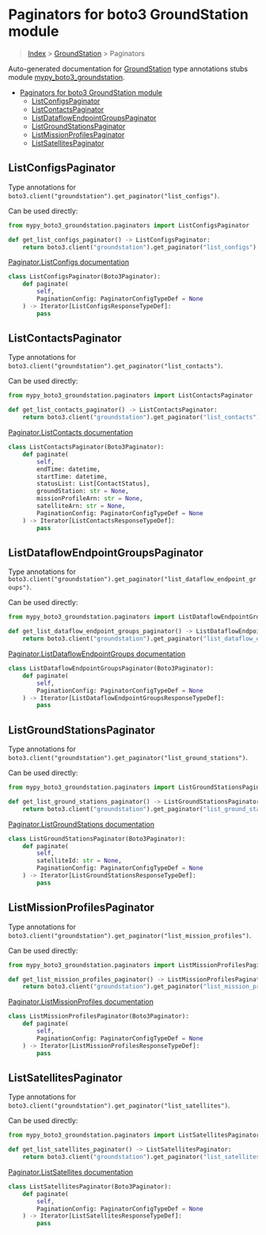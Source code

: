 # Paginators for boto3 GroundStation module

> [Index](../README.md) > [GroundStation](./README.md) > Paginators

Auto-generated documentation for [GroundStation](https://boto3.amazonaws.com/v1/documentation/api/latest/reference/services/groundstation.html#GroundStation)
type annotations stubs module [mypy_boto3_groundstation](https://pypi.org/project/mypy-boto3-groundstation/).

- [Paginators for boto3 GroundStation module](#paginators-for-boto3-groundstation-module)
  - [ListConfigsPaginator](#listconfigspaginator)
  - [ListContactsPaginator](#listcontactspaginator)
  - [ListDataflowEndpointGroupsPaginator](#listdataflowendpointgroupspaginator)
  - [ListGroundStationsPaginator](#listgroundstationspaginator)
  - [ListMissionProfilesPaginator](#listmissionprofilespaginator)
  - [ListSatellitesPaginator](#listsatellitespaginator)

## ListConfigsPaginator

Type annotations for `boto3.client("groundstation").get_paginator("list_configs")`.

Can be used directly:

```python
from mypy_boto3_groundstation.paginators import ListConfigsPaginator

def get_list_configs_paginator() -> ListConfigsPaginator:
    return boto3.client("groundstation").get_paginator("list_configs")
```

[Paginator.ListConfigs documentation](https://boto3.amazonaws.com/v1/documentation/api/latest/reference/services/groundstation.html#GroundStation.Paginator.ListConfigs)

```python
class ListConfigsPaginator(Boto3Paginator):
    def paginate(
        self,
        PaginationConfig: PaginatorConfigTypeDef = None
    ) -> Iterator[ListConfigsResponseTypeDef]:
        pass
```
## ListContactsPaginator

Type annotations for `boto3.client("groundstation").get_paginator("list_contacts")`.

Can be used directly:

```python
from mypy_boto3_groundstation.paginators import ListContactsPaginator

def get_list_contacts_paginator() -> ListContactsPaginator:
    return boto3.client("groundstation").get_paginator("list_contacts")
```

[Paginator.ListContacts documentation](https://boto3.amazonaws.com/v1/documentation/api/latest/reference/services/groundstation.html#GroundStation.Paginator.ListContacts)

```python
class ListContactsPaginator(Boto3Paginator):
    def paginate(
        self,
        endTime: datetime,
        startTime: datetime,
        statusList: List[ContactStatus],
        groundStation: str = None,
        missionProfileArn: str = None,
        satelliteArn: str = None,
        PaginationConfig: PaginatorConfigTypeDef = None
    ) -> Iterator[ListContactsResponseTypeDef]:
        pass
```
## ListDataflowEndpointGroupsPaginator

Type annotations for `boto3.client("groundstation").get_paginator("list_dataflow_endpoint_groups")`.

Can be used directly:

```python
from mypy_boto3_groundstation.paginators import ListDataflowEndpointGroupsPaginator

def get_list_dataflow_endpoint_groups_paginator() -> ListDataflowEndpointGroupsPaginator:
    return boto3.client("groundstation").get_paginator("list_dataflow_endpoint_groups")
```

[Paginator.ListDataflowEndpointGroups documentation](https://boto3.amazonaws.com/v1/documentation/api/latest/reference/services/groundstation.html#GroundStation.Paginator.ListDataflowEndpointGroups)

```python
class ListDataflowEndpointGroupsPaginator(Boto3Paginator):
    def paginate(
        self,
        PaginationConfig: PaginatorConfigTypeDef = None
    ) -> Iterator[ListDataflowEndpointGroupsResponseTypeDef]:
        pass
```
## ListGroundStationsPaginator

Type annotations for `boto3.client("groundstation").get_paginator("list_ground_stations")`.

Can be used directly:

```python
from mypy_boto3_groundstation.paginators import ListGroundStationsPaginator

def get_list_ground_stations_paginator() -> ListGroundStationsPaginator:
    return boto3.client("groundstation").get_paginator("list_ground_stations")
```

[Paginator.ListGroundStations documentation](https://boto3.amazonaws.com/v1/documentation/api/latest/reference/services/groundstation.html#GroundStation.Paginator.ListGroundStations)

```python
class ListGroundStationsPaginator(Boto3Paginator):
    def paginate(
        self,
        satelliteId: str = None,
        PaginationConfig: PaginatorConfigTypeDef = None
    ) -> Iterator[ListGroundStationsResponseTypeDef]:
        pass
```
## ListMissionProfilesPaginator

Type annotations for `boto3.client("groundstation").get_paginator("list_mission_profiles")`.

Can be used directly:

```python
from mypy_boto3_groundstation.paginators import ListMissionProfilesPaginator

def get_list_mission_profiles_paginator() -> ListMissionProfilesPaginator:
    return boto3.client("groundstation").get_paginator("list_mission_profiles")
```

[Paginator.ListMissionProfiles documentation](https://boto3.amazonaws.com/v1/documentation/api/latest/reference/services/groundstation.html#GroundStation.Paginator.ListMissionProfiles)

```python
class ListMissionProfilesPaginator(Boto3Paginator):
    def paginate(
        self,
        PaginationConfig: PaginatorConfigTypeDef = None
    ) -> Iterator[ListMissionProfilesResponseTypeDef]:
        pass
```
## ListSatellitesPaginator

Type annotations for `boto3.client("groundstation").get_paginator("list_satellites")`.

Can be used directly:

```python
from mypy_boto3_groundstation.paginators import ListSatellitesPaginator

def get_list_satellites_paginator() -> ListSatellitesPaginator:
    return boto3.client("groundstation").get_paginator("list_satellites")
```

[Paginator.ListSatellites documentation](https://boto3.amazonaws.com/v1/documentation/api/latest/reference/services/groundstation.html#GroundStation.Paginator.ListSatellites)

```python
class ListSatellitesPaginator(Boto3Paginator):
    def paginate(
        self,
        PaginationConfig: PaginatorConfigTypeDef = None
    ) -> Iterator[ListSatellitesResponseTypeDef]:
        pass
```